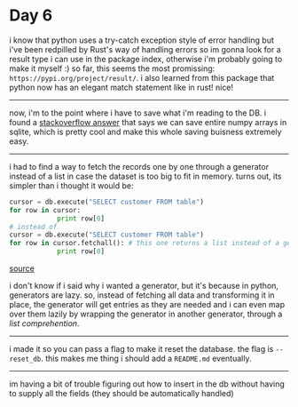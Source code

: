 # Day 6

i know that python uses a try-catch exception style of error handling but i've been redpilled by Rust's way of handling errors so im gonna look for a result type i can use in the package index, otherwise i'm probably going to make it myself :)
so far, this seems the most promissing: `https://pypi.org/project/result/`.
i also learned from this package that python now has an elegant match statement like in rust! nice!

---

now, i'm to the point where i have to save what i'm reading to the DB. i found a [stackoverflow answer](https://stackoverflow.com/questions/18621513/python-insert-numpy-array-into-sqlite3-database) that says we can save entire numpy arrays in sqlite, which is pretty cool and make this whole saving buisness extremely easy.

---

i had to find a way to fetch the records one by one through a generator instead of a list in case the dataset is too big to fit in memory. turns out, its simpler than i thought it would be:

```py
cursor = db.execute("SELECT customer FROM table")
for row in cursor:
            print row[0]
# instead of
cursor = db.execute("SELECT customer FROM table")
for row in cursor.fetchall(): # this one returns a list instead of a generator
            print row[0]

```

[source](https://stackoverflow.com/questions/21334767/is-sqlite3-fetchall-necessary)

i don't know if i said why i wanted a generator, but it's because in python, generators are lazy. so, instead of fetching all data and transforming it in place, the generator will get entries as they are needed and i can even map over them lazily by wrapping the generator in another generator, through a _list comprehention_.

---

i made it so you can pass a flag to make it reset the database. the flag is `--reset_db`. this makes me thing i should add a `README.md` eventually.

---

im having a bit of trouble figuring out how to insert in the db without having to supply all the fields (they should be automatically handled)